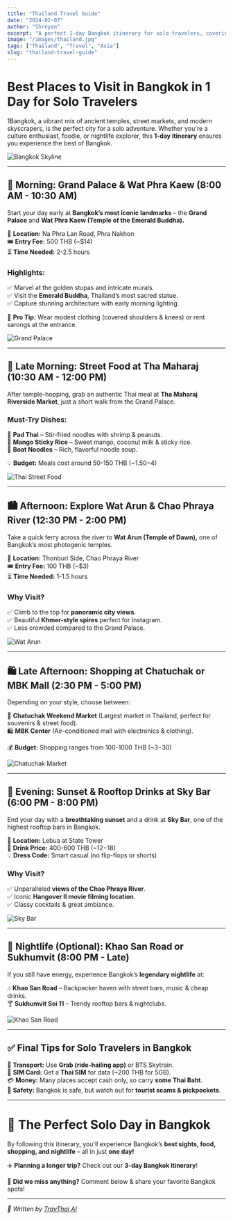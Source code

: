 ```yaml
---
title: "Thailand Travel Guide"
date: "2024-02-07"
author: "Shreyan"
excerpt: "A perfect 1-day Bangkok itinerary for solo travelers, covering temples, markets, and nightlife."
image: "/images/thailand.jpg"
tags: ["Thailand", "Travel", "Asia"]
slug: "thailand-travel-guide"
---
```


# **Best Places to Visit in Bangkok in 1 Day for Solo Travelers**  
1Bangkok, a vibrant mix of ancient temples, street markets, and modern skyscrapers, is the perfect city for a solo adventure. Whether you're a culture enthusiast, foodie, or nightlife explorer, this **1-day itinerary** ensures you experience the best of Bangkok.

![Bangkok Skyline](https://images.unsplash.com/photo-1563492065599-3520f775eeed?q=80&w=1548&auto=format&fit=crop&ixlib=rb-4.0.3&ixid=M3wxMjA3fDB8MHxwaG90by1wYWdlfHx8fGVufDB8fHx8fA%3D%3D)

---


## **🌅 Morning: Grand Palace & Wat Phra Kaew (8:00 AM - 10:30 AM)**  
Start your day early at **Bangkok’s most iconic landmarks** – the **Grand Palace** and **Wat Phra Kaew (Temple of the Emerald Buddha).**  

📍 **Location:** Na Phra Lan Road, Phra Nakhon  
🎟️ **Entry Fee:** 500 THB (~$14)  
⏳ **Time Needed:** 2-2.5 hours  

### **Highlights:**  
✅ Marvel at the golden stupas and intricate murals.  
✅ Visit the **Emerald Buddha**, Thailand’s most sacred statue.  
✅ Capture stunning architecture with early morning lighting.

📌 **Pro Tip:** Wear modest clothing (covered shoulders & knees) or rent sarongs at the entrance.

![Grand Palace](https://source.unsplash.com/800x400/?bangkok,grand-palace)

---

## **🍜 Late Morning: Street Food at Tha Maharaj (10:30 AM - 12:00 PM)**  
After temple-hopping, grab an authentic Thai meal at **Tha Maharaj Riverside Market**, just a short walk from the Grand Palace.

### **Must-Try Dishes:**  
🥢 **Pad Thai** – Stir-fried noodles with shrimp & peanuts.  
🥢 **Mango Sticky Rice** – Sweet mango, coconut milk & sticky rice.  
🥢 **Boat Noodles** – Rich, flavorful noodle soup.  

💡 **Budget:** Meals cost around 50-150 THB (~$1.50-$4)  

![Thai Street Food](https://source.unsplash.com/800x400/?thai,streetfood)

---

## **🏙️ Afternoon: Explore Wat Arun & Chao Phraya River (12:30 PM - 2:00 PM)**  
Take a quick ferry across the river to **Wat Arun (Temple of Dawn),** one of Bangkok’s most photogenic temples.

📍 **Location:** Thonburi Side, Chao Phraya River  
🎟️ **Entry Fee:** 100 THB (~$3)  
⏳ **Time Needed:** 1-1.5 hours  

### **Why Visit?**  
✅ Climb to the top for **panoramic city views**.  
✅ Beautiful **Khmer-style spires** perfect for Instagram.  
✅ Less crowded compared to the Grand Palace.

![Wat Arun](https://source.unsplash.com/800x400/?bangkok,wat-arun)

---

## **🛍️ Late Afternoon: Shopping at Chatuchak or MBK Mall (2:30 PM - 5:00 PM)**  
Depending on your style, choose between:  

🛒 **Chatuchak Weekend Market** (Largest market in Thailand, perfect for souvenirs & street food).  
🛍️ **MBK Center** (Air-conditioned mall with electronics & clothing).  

💰 **Budget:** Shopping ranges from 100-1000 THB (~$3-$30)  

![Chatuchak Market](https://source.unsplash.com/800x400/?bangkok,market)

---

## **🌃 Evening: Sunset & Rooftop Drinks at Sky Bar (6:00 PM - 8:00 PM)**  
End your day with a **breathtaking sunset** and a drink at **Sky Bar**, one of the highest rooftop bars in Bangkok.

📍 **Location:** Lebua at State Tower  
🍹 **Drink Price:** 400-600 THB (~$12-$18)  
💡 **Dress Code:** Smart casual (no flip-flops or shorts)  

### **Why Visit?**  
✅ Unparalleled **views of the Chao Phraya River**.  
✅ Iconic **Hangover II movie filming location**.  
✅ Classy cocktails & great ambiance.

![Sky Bar](https://source.unsplash.com/800x400/?bangkok,rooftop)

---

## **🎉 Nightlife (Optional): Khao San Road or Sukhumvit (8:00 PM - Late)**  
If you still have energy, experience Bangkok’s **legendary nightlife** at:  

🎶 **Khao San Road** – Backpacker haven with street bars, music & cheap drinks.  
🍸 **Sukhumvit Soi 11** – Trendy rooftop bars & nightclubs.  

![Khao San Road](https://source.unsplash.com/800x400/?bangkok,nightlife)

---

## **✅ Final Tips for Solo Travelers in Bangkok**  
🚖 **Transport:** Use **Grab (ride-hailing app)** or BTS Skytrain.  
📱 **SIM Card:** Get a **Thai SIM** for data (~200 THB for 5GB).  
💳 **Money:** Many places accept cash only, so carry **some Thai Baht**.  
🛑 **Safety:** Bangkok is safe, but watch out for **tourist scams & pickpockets**.  

---
# **🎒 The Perfect Solo Day in Bangkok**  
By following this itinerary, you'll experience Bangkok’s **best sights, food, shopping, and nightlife** – all in just **one day!**  

✈️ **Planning a longer trip?** Check out our **3-day Bangkok itinerary**!  

📍 **Did we miss anything?** Comment below & share your favorite Bangkok spots!  

---

*📝 Written by [TravThai AI](https://travthai.com)*
